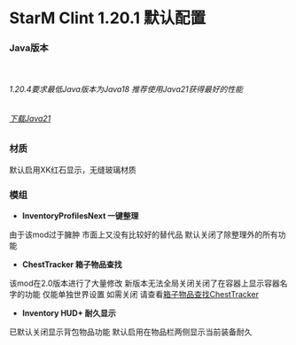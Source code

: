 # StarM Clint 1.20.1 默认配置

### Java版本
<br>

###### 1.20.4要求最低Java版本为Java18 推荐使用Java21获得最好的性能
###### [下载Java21](https://www.oracle.com/cn/java/technologies/downloads/#java21)


### 材质
默认启用XK红石显示，无缝玻璃材质

### 模组

- **InventoryProfilesNext 一键整理**

由于该mod过于臃肿 市面上又没有比较好的替代品 默认关闭了除整理外的所有功能

- **ChestTracker 箱子物品查找**

该mod在2.0版本进行了大量修改 新版本无法全局关闭关闭了在容器上显示容器名字的功能 仅能单独世界设置 如需关闭 请查看[箱子物品查找ChestTracker](../modconfig/ChestTracker.md)

- **Inventory HUD+ 耐久显示**

已默认关闭显示背包物品功能 默认启用在物品栏两侧显示当前装备耐久